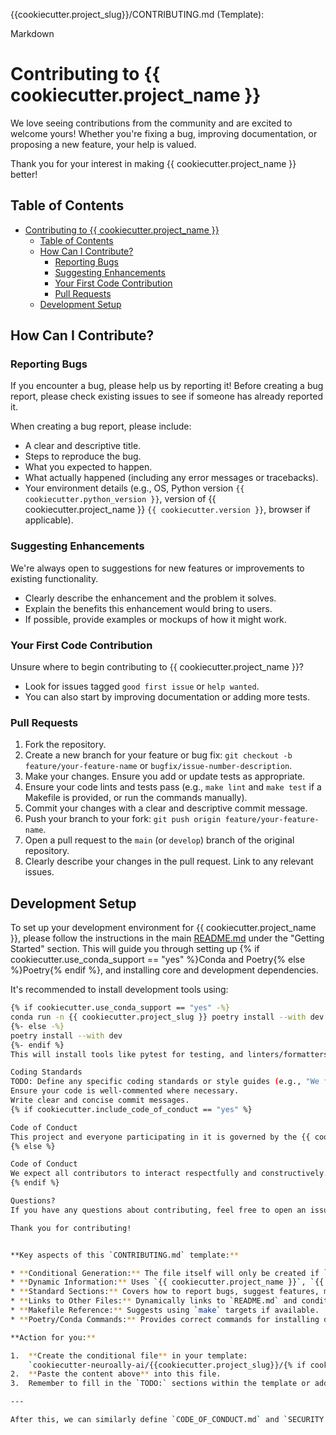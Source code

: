 {{cookiecutter.project_slug}}/CONTRIBUTING.md (Template):

Markdown

# Contributing to {{ cookiecutter.project_name }}

We love seeing contributions from the community and are excited to welcome yours! Whether you're fixing a bug, improving documentation, or proposing a new feature, your help is valued.

Thank you for your interest in making {{ cookiecutter.project_name }} better!

## Table of Contents
- [Contributing to {{ cookiecutter.project\_name }}](#contributing-to--cookiecutterproject_name-)
  - [Table of Contents](#table-of-contents)
  - [How Can I Contribute?](#how-can-i-contribute)
    - [Reporting Bugs](#reporting-bugs)
    - [Suggesting Enhancements](#suggesting-enhancements)
    - [Your First Code Contribution](#your-first-code-contribution)
    - [Pull Requests](#pull-requests)
  - [Development Setup](#development-setup)

## How Can I Contribute?

### Reporting Bugs
If you encounter a bug, please help us by reporting it! Before creating a bug report, please check existing issues to see if someone has already reported it.

When creating a bug report, please include:
- A clear and descriptive title.
- Steps to reproduce the bug.
- What you expected to happen.
- What actually happened (including any error messages or tracebacks).
- Your environment details (e.g., OS, Python version `{{ cookiecutter.python_version }}`, version of {{ cookiecutter.project_name }} `{{ cookiecutter.version }}`, browser if applicable).

### Suggesting Enhancements
We're always open to suggestions for new features or improvements to existing functionality.
- Clearly describe the enhancement and the problem it solves.
- Explain the benefits this enhancement would bring to users.
- If possible, provide examples or mockups of how it might work.

### Your First Code Contribution
Unsure where to begin contributing to {{ cookiecutter.project_name }}?
- Look for issues tagged `good first issue` or `help wanted`.
- You can also start by improving documentation or adding more tests.

### Pull Requests
1. Fork the repository.
2. Create a new branch for your feature or bug fix: `git checkout -b feature/your-feature-name` or `bugfix/issue-number-description`.
3. Make your changes. Ensure you add or update tests as appropriate.
4. Ensure your code lints and tests pass (e.g., `make lint` and `make test` if a Makefile is provided, or run the commands manually).
5. Commit your changes with a clear and descriptive commit message.
6. Push your branch to your fork: `git push origin feature/your-feature-name`.
7. Open a pull request to the `main` (or `develop`) branch of the original repository.
8. Clearly describe your changes in the pull request. Link to any relevant issues.

## Development Setup

To set up your development environment for {{ cookiecutter.project_name }}, please follow the instructions in the main [README.md](./README.md) under the "Getting Started" section. This will guide you through setting up {% if cookiecutter.use_conda_support == "yes" %}Conda and Poetry{% else %}Poetry{% endif %}, and installing core and development dependencies.

It's recommended to install development tools using:
```bash
{% if cookiecutter.use_conda_support == "yes" -%}
conda run -n {{ cookiecutter.project_slug }} poetry install --with dev
{%- else -%}
poetry install --with dev
{%- endif %}
This will install tools like pytest for testing, and linters/formatters if configured in the dev group of pyproject.toml.

Coding Standards
TODO: Define any specific coding standards or style guides (e.g., "We follow PEP 8 strictly," "Use Black for code formatting," "Docstrings should follow X format").
Ensure your code is well-commented where necessary.
Write clear and concise commit messages.
{% if cookiecutter.include_code_of_conduct == "yes" %}

Code of Conduct
This project and everyone participating in it is governed by the {{ cookiecutter.project_name }} Code of Conduct. By participating, you are expected to uphold this code. Please report unacceptable behavior.
{% else %}

Code of Conduct
We expect all contributors to interact respectfully and constructively. (TODO: Consider adding a formal Code of Conduct).
{% endif %}

Questions?
If you have any questions about contributing, feel free to open an issue or reach out to {{ cookiecutter.author_name }} at {{ cookiecutter.author_email }}.

Thank you for contributing!


**Key aspects of this `CONTRIBUTING.md` template:**

* **Conditional Generation:** The file itself will only be created if `{{ cookiecutter.include_contributing == 'yes' }}`.
* **Dynamic Information:** Uses `{{ cookiecutter.project_name }}`, `{{ cookiecutter.python_version }}`, `{{ cookiecutter.version }}`, `{{ cookiecutter.author_name }}`, `{{ cookiecutter.author_email }}`, and `{{ cookiecutter.project_slug }}`.
* **Standard Sections:** Covers how to report bugs, suggest features, make pull requests, setup development environment, and coding standards (with TODOs for specifics).
* **Links to Other Files:** Dynamically links to `README.md` and conditionally to `CODE_OF_CONDUCT.md`.
* **Makefile Reference:** Suggests using `make` targets if available.
* **Poetry/Conda Commands:** Provides correct commands for installing dev dependencies.

**Action for you:**

1.  **Create the conditional file** in your template:
    `cookiecutter-neuroally-ai/{{cookiecutter.project_slug}}/{% if cookiecutter.include_contributing == 'yes' %}CONTRIBUTING.md{% endif %}`
2.  **Paste the content above** into this file.
3.  Remember to fill in the `TODO:` sections within the template or add comments guiding the end-user on what to fill in their generated project.

---

After this, we can similarly define `CODE_OF_CONDUCT.md` and `SECURITY.md`. Ready to proceed with `CODE_OF_CONDUCT.md` next?